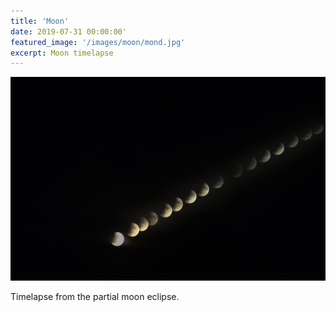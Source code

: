 ```yaml
---
title: 'Moon'
date: 2019-07-31 00:00:00'
featured_image: '/images/moon/mond.jpg'
excerpt: Moon timelapse
---
```

![](/images/moon/mond.jpg)

Timelapse from the partial moon eclipse.
